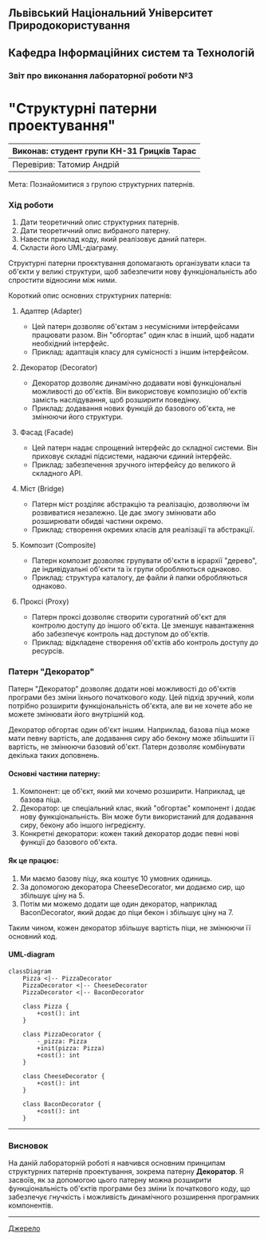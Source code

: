 
## Львівський Національний Університет Природокористування  
## Кафедра Інформаційних систем та Технологій

### Звіт про виконання лабораторної роботи №3  
# "Структурні патерни проектування"

| Виконав: студент групи КН-31 Грицків Тарас |  
|--------------------------------------------|  
| Перевірив: Татомир Андрій                  |

Мета: Познайомитися з групою структурних патернів.

### Хід роботи

1. Дати теоретичний опис структурних патернів.
2. Дати теоретичний опис вибраного патерну.
3. Навести приклад коду, який реалізовує даний патерн.
4. Скласти його UML-діаграму.

Структурні патерни проєктування допомагають організувати класи та об'єкти у великі структури, щоб забезпечити нову функціональність або спростити відносини між ними.

Короткий опис основних структурних патернів:

1. Адаптер (Adapter)  
   - Цей патерн дозволяє об'єктам з несумісними інтерфейсами працювати разом. Він "обгортає" один клас в інший, щоб надати необхідний інтерфейс.  
   - Приклад: адаптація класу для сумісності з іншим інтерфейсом.

2. Декоратор (Decorator)  
   - Декоратор дозволяє динамічно додавати нові функціональні можливості до об'єктів. Він використовує композицію об'єктів замість наслідування, щоб розширити поведінку.  
   - Приклад: додавання нових функцій до базового об'єкта, не змінюючи його структури.

3. Фасад (Facade)  
   - Цей патерн надає спрощений інтерфейс до складної системи. Він приховує складні підсистеми, надаючи єдиний інтерфейс.  
   - Приклад: забезпечення зручного інтерфейсу до великого й складного API.

4. Міст (Bridge)  
   - Патерн міст розділяє абстракцію та реалізацію, дозволяючи їм розвиватися незалежно. Це дає змогу змінювати або розширювати обидві частини окремо.  
   - Приклад: створення окремих класів для реалізації та абстракції.

5. Композит (Composite)  
   - Патерн композит дозволяє групувати об'єкти в ієрархії "дерево", де індивідуальні об'єкти та їх групи обробляються однаково.  
   - Приклад: структура каталогу, де файли й папки обробляються однаково.

6. Проксі (Proxy)  
   - Патерн проксі дозволяє створити сурогатний об'єкт для контролю доступу до іншого об'єкта. Це зменшує навантаження або забезпечує контроль над доступом до об'єктів.  
   - Приклад: відкладене створення об'єктів або контроль доступу до ресурсів.

### Патерн "Декоратор"

Патерн "Декоратор" дозволяє додати нові можливості до об'єктів програми без зміни їхнього початкового коду. Цей підхід зручний, коли потрібно розширити функціональність об'єкта, але ви не хочете або не можете змінювати його внутрішній код.

Декоратор обгортає один об'єкт іншим. Наприклад, базова піца може мати певну вартість, але додавання сиру або бекону може збільшити її вартість, не змінюючи базовий об'єкт. Патерн дозволяє комбінувати декілька таких доповнень.

#### Основні частини патерну:
1. Компонент: це об'єкт, який ми хочемо розширити. Наприклад, це базова піца.
2. Декоратор: це спеціальний клас, який "обгортає" компонент і додає нову функціональність. Він може бути використаний для додавання сиру, бекону або іншого інгредієнту.
3. Конкретні декоратори: кожен такий декоратор додає певні нові функції до базового об'єкта.

#### Як це працює:
1. Ми маємо базову піцу, яка коштує 10 умовних одиниць.
2. За допомогою декоратора CheeseDecorator, ми додаємо сир, що збільшує ціну на 5.
3. Потім ми можемо додати ще один декоратор, наприклад BaconDecorator, який додає до піци бекон і збільшує ціну на 7.

Таким чином, кожен декоратор збільшує вартість піци, не змінюючи її основний код.

#### UML-diagram

```mermaid
classDiagram
    Pizza <|-- PizzaDecorator
    PizzaDecorator <|-- CheeseDecorator
    PizzaDecorator <|-- BaconDecorator

    class Pizza {
        +cost(): int
    }

    class PizzaDecorator {
        -_pizza: Pizza
        +init(pizza: Pizza)
        +cost(): int
    }

    class CheeseDecorator {
        +cost(): int
    }

    class BaconDecorator {
        +cost(): int
    }
```

---

### Висновок

На даній лабораторній роботі я навчився основним принципам структурних патернів проектування, зокрема патерну **Декоратор**. Я засвоїв, як за допомогою цього патерну можна розширити функціональність об'єктів програми без зміни їх початкового коду, що забезпечує гнучкість і можливість динамічного розширення програмних компонентів.

---

[Джерело](https://gptonline.ai/ru/)
